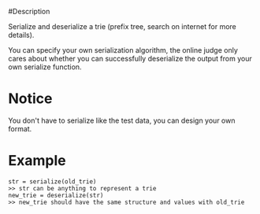 #Description

Serialize and deserialize a trie (prefix tree, search on internet for more details).

You can specify your own serialization algorithm, the online judge only cares about whether you can successfully deserialize the output from your own serialize function.

# Notice

You don't have to serialize like the test data, you can design your own format.

# Example

```
str = serialize(old_trie)
>> str can be anything to represent a trie
new_trie = deserialize(str)
>> new_trie should have the same structure and values with old_trie
```
